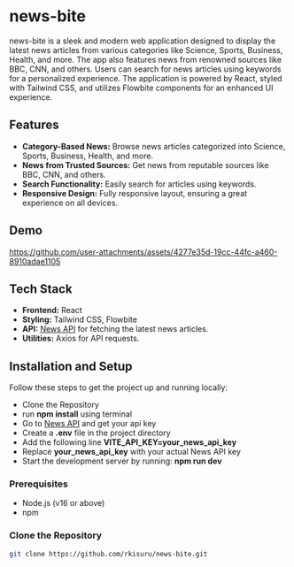 # news-bite

news-bite is a sleek and modern web application designed to display the latest news articles from various categories like Science, Sports, Business, Health, and more. The app also features news from renowned sources like BBC, CNN, and others. Users can search for news articles using keywords for a personalized experience. The application is powered by React, styled with Tailwind CSS, and utilizes Flowbite components for an enhanced UI experience.

## Features

- **Category-Based News:** Browse news articles categorized into Science, Sports, Business, Health, and more.
- **News from Trusted Sources:** Get news from reputable sources like BBC, CNN, and others.
- **Search Functionality:** Easily search for articles using keywords.
- **Responsive Design:** Fully responsive layout, ensuring a great experience on all devices.

## Demo


https://github.com/user-attachments/assets/4277e35d-19cc-44fc-a460-8910adae1105



## Tech Stack

- **Frontend:** React
- **Styling:** Tailwind CSS, Flowbite
- **API:** [News API](https://newsapi.org/) for fetching the latest news articles.
- **Utilities:** Axios for API requests.

## Installation and Setup

Follow these steps to get the project up and running locally:
- Clone the Repository
- run **npm install** using terminal
- Go to [News API](https://newsapi.org/) and get your api key
- Create a **.env** file in the project directory
- Add the following line **VITE_API_KEY=your_news_api_key**
- Replace **your_news_api_key** with your actual News API key
- Start the development server by running: **npm run dev**

### Prerequisites

- Node.js (v16 or above)
- npm

### Clone the Repository

```bash
git clone https://github.com/rkisuru/news-bite.git
